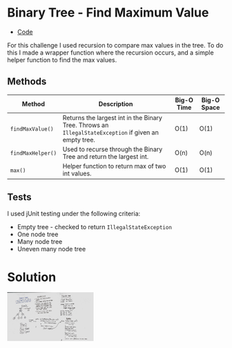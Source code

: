 # Binary Tree - Find Maximum Value
* [Code](../src/main/java/tree)

For this challenge I used recursion to compare max values in the tree.  To do this I made a wrapper function where the recursion occurs, and a simple helper function to find the max values. 

## Methods


| Method               | Description                                                                                             | Big-O Time  | Big-O Space  |
|----------------------|---------------------------------------------------------------------------------------------------------|-------------|--------------|
| `findMaxValue()`     | Returns the largest int in the Binary Tree.  Throws an `IllegalStateException` if given an empty tree.  | O(1)        | O(1)         |
| `findMaxHelper()`    | Used to recurse through the Binary Tree and return the largest int.                                     | O(n)        | O(n)         |
| `max()`              | Helper function to return max of two int values.                                                        | O(1)        | O(1)         |


## Tests
I used jUnit testing under the following criteria:
* Empty tree - checked to return `IllegalStateException`
* One node tree
* Many node tree
* Uneven many node tree


# Solution

  <img src="../assets/binary-tree-find-max-value.jpg"
       alt="White Board Picture"
       style="float: left; margin-right: 10px; width: 200px;" />

